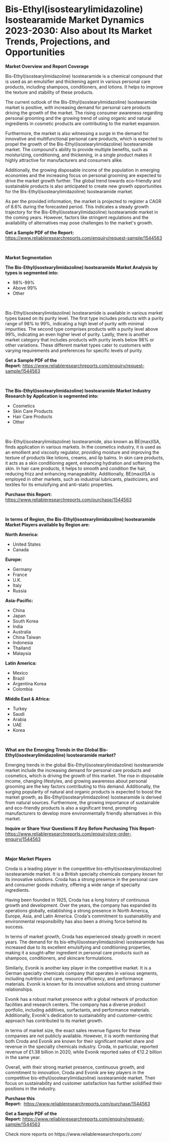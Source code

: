 <p><h1>Bis-Ethyl(isostearylimidazoline) Isostearamide Market Dynamics 2023-2030: Also about Its Market Trends, Projections, and Opportunities</h1></p><p><strong>Market Overview and Report Coverage</strong></p>
<p><p>Bis-Ethyl(isostearylimidazoline) Isostearamide is a chemical compound that is used as an emulsifier and thickening agent in various personal care products, including shampoos, conditioners, and lotions. It helps to improve the texture and stability of these products.</p><p>The current outlook of the Bis-Ethyl(isostearylimidazoline) Isostearamide market is positive, with increasing demand for personal care products driving the growth of the market. The rising consumer awareness regarding personal grooming and the growing trend of using organic and natural ingredients in cosmetic products are contributing to the market expansion.</p><p>Furthermore, the market is also witnessing a surge in the demand for innovative and multifunctional personal care products, which is expected to propel the growth of the Bis-Ethyl(isostearylimidazoline) Isostearamide market. The compound's ability to provide multiple benefits, such as moisturizing, conditioning, and thickening, in a single product makes it highly attractive for manufacturers and consumers alike.</p><p>Additionally, the growing disposable income of the population in emerging economies and the increasing focus on personal grooming are expected to drive the market growth further. The global trend towards eco-friendly and sustainable products is also anticipated to create new growth opportunities for the Bis-Ethyl(isostearylimidazoline) Isostearamide market.</p><p>As per the provided information, the market is projected to register a CAGR of 8.6% during the forecasted period. This indicates a steady growth trajectory for the Bis-Ethyl(isostearylimidazoline) Isostearamide market in the coming years. However, factors like stringent regulations and the availability of alternatives may pose challenges to the market's growth.</p></p>
<p><strong>Get a Sample PDF of the Report:</strong> <a href="https://www.reliableresearchreports.com/enquiry/request-sample/1544563">https://www.reliableresearchreports.com/enquiry/request-sample/1544563</a></p>
<p>&nbsp;</p>
<p><strong>Market Segmentation</strong></p>
<p><strong>The Bis-Ethyl(isostearylimidazoline) Isostearamide Market Analysis by types is segmented into:</strong></p>
<p><ul><li>98%-99%</li><li>Above 99%</li><li>Other</li></ul></p>
<p>&nbsp;</p>
<p><p>Bis-Ethyl(isostearylimidazoline) Isostearamide is available in various market types based on its purity level. The first type includes products with a purity range of 98% to 99%, indicating a high level of purity with minimal impurities. The second type comprises products with a purity level above 99%, indicating an even higher level of purity. Lastly, there is another market category that includes products with purity levels below 98% or other variations. These different market types cater to customers with varying requirements and preferences for specific levels of purity.</p></p>
<p><strong>Get a Sample PDF of the Report:</strong>&nbsp;<a href="https://www.reliableresearchreports.com/enquiry/request-sample/1544563">https://www.reliableresearchreports.com/enquiry/request-sample/1544563</a></p>
<p>&nbsp;</p>
<p><strong>The Bis-Ethyl(isostearylimidazoline) Isostearamide Market Industry Research by Application is segmented into:</strong></p>
<p><ul><li>Cosmetics</li><li>Skin Care Products</li><li>Hair Care Products</li><li>Other</li></ul></p>
<p>&nbsp;</p>
<p><p>Bis-Ethyl(isostearylimidazoline) Isostearamide, also known as BE(max)ISA, finds application in various markets. In the cosmetics industry, it is used as an emollient and viscosity regulator, providing moisture and improving the texture of products like lotions, creams, and lip balms. In skin care products, it acts as a skin conditioning agent, enhancing hydration and softening the skin. In hair care products, it helps to smooth and condition the hair, reducing frizz and enhancing manageability. Additionally, BE(max)ISA is employed in other markets, such as industrial lubricants, plasticizers, and textiles for its emulsifying and anti-static properties.</p></p>
<p><strong>Purchase this Report:</strong>&nbsp; <a href="https://www.reliableresearchreports.com/purchase/1544563">https://www.reliableresearchreports.com/purchase/1544563</a></p>
<p>&nbsp;</p>
<p><strong>In terms of Region, the Bis-Ethyl(isostearylimidazoline) Isostearamide Market Players available by Region are:</strong></p>
<p>
    <p> <strong> North America: </strong>
        <ul>
            <li>United States</li>
            <li>Canada</li>
        </ul>
        </p> 
    <p> <strong> Europe: </strong>
        <ul>
            <li>Germany</li>
            <li>France</li>
            <li>U.K.</li>
            <li>Italy</li>
            <li>Russia</li>
        </ul>
        </p> 
    <p> <strong> Asia-Pacific: </strong>
        <ul>
            <li>China</li>
            <li>Japan</li>
            <li>South Korea</li>
            <li>India</li>
            <li>Australia</li>
            <li>China Taiwan</li>
            <li>Indonesia</li>
            <li>Thailand</li>
            <li>Malaysia</li>
        </ul>
        </p> 
    <p> <strong> Latin America: </strong>
        <ul>
            <li>Mexico</li>
            <li>Brazil</li>
            <li>Argentina Korea</li>
            <li>Colombia</li>
        </ul>
        </p> 
    <p> <strong> Middle East & Africa: </strong>
        <ul>
            <li>Turkey</li>
            <li>Saudi</li>
            <li>Arabia</li>
            <li>UAE</li>
            <li>Korea</li>
        </ul>
    </p>
    </p>
<p>&nbsp;</p>
<p><strong>What are the Emerging Trends in the Global Bis-Ethyl(isostearylimidazoline) Isostearamide market?</strong></p>
<p><p>Emerging trends in the global Bis-Ethyl(isostearylimidazoline) Isostearamide market include the increasing demand for personal care products and cosmetics, which is driving the growth of this market. The rise in disposable income, changing lifestyles, and growing awareness about personal grooming are the key factors contributing to this demand. Additionally, the surging popularity of natural and organic products is expected to boost the market growth, as Bis-Ethyl(isostearylimidazoline) Isostearamide is derived from natural sources. Furthermore, the growing importance of sustainable and eco-friendly products is also a significant trend, prompting manufacturers to develop more environmentally friendly alternatives in this market.</p></p>
<p><strong>Inquire or Share Your Questions If Any Before Purchasing This Report</strong>- <a href="https://www.reliableresearchreports.com/enquiry/pre-order-enquiry/1544563">https://www.reliableresearchreports.com/enquiry/pre-order-enquiry/1544563</a></p>
<p>&nbsp;</p>
<p><strong>Major Market Players</strong></p>
<p><p>Croda is a leading player in the competitive bis-ethyl(isostearylimidazoline) isostearamide market. It is a British specialty chemicals company known for its innovative solutions. Croda has a strong presence in the personal care and consumer goods industry, offering a wide range of specialty ingredients.</p><p>Having been founded in 1925, Croda has a long history of continuous growth and development. Over the years, the company has expanded its operations globally, establishing a strong presence in North America, Europe, Asia, and Latin America. Croda's commitment to sustainability and environmental responsibility has also been a driving force behind its success.</p><p>In terms of market growth, Croda has experienced steady growth in recent years. The demand for its bis-ethyl(isostearylimidazoline) isostearamide has increased due to its excellent emulsifying and conditioning properties, making it a sought-after ingredient in personal care products such as shampoos, conditioners, and skincare formulations.</p><p>Similarly, Evonik is another key player in the competitive market. It is a German specialty chemicals company that operates in various segments, including nutrition and care, resource efficiency, and performance materials. Evonik is known for its innovative solutions and strong customer relationships.</p><p>Evonik has a robust market presence with a global network of production facilities and research centers. The company has a diverse product portfolio, including additives, surfactants, and performance materials. Additionally, Evonik's dedication to sustainability and customer-centric approach has contributed to its market growth.</p><p>In terms of market size, the exact sales revenue figures for these companies are not publicly available. However, it is worth mentioning that both Croda and Evonik are known for their significant market share and revenue in the specialty chemicals industry. Croda, in particular, reported revenue of £1.38 billion in 2020, while Evonik reported sales of €12.2 billion in the same year.</p><p>Overall, with their strong market presence, continuous growth, and commitment to innovation, Croda and Evonik are key players in the competitive bis-ethyl(isostearylimidazoline) isostearamide market. Their focus on sustainability and customer satisfaction has further solidified their positions in the industry.</p></p>
<p><strong>Purchase this Report:</strong>&nbsp;&nbsp;<a href="https://www.reliableresearchreports.com/purchase/1544563">https://www.reliableresearchreports.com/purchase/1544563</a></p>
<p></p>
<p><strong>Get a Sample PDF of the Report:</strong>&nbsp;<a href="https://www.reliableresearchreports.com/enquiry/request-sample/1544563">https://www.reliableresearchreports.com/enquiry/request-sample/1544563</a></p>
<p>Check more reports on https://www.reliableresearchreports.com/</p>